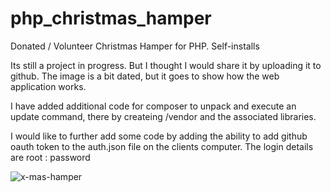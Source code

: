 # php_christmas_hamper
Donated / Volunteer Christmas Hamper for PHP. Self-installs

Its still a project in progress. But I thought I would share it by uploading it to github.
The image is a bit dated, but it goes to show how the web application works.

I have added additional code for composer to unpack and execute an update command, there by createing /vendor and the associated libraries.

I would like to further add some code by adding the ability to add github oauth token to the auth.json file on the clients computer. The login details are root : password

![x-mas-hamper](https://user-images.githubusercontent.com/6217010/214609801-8e2ce2c6-28a1-4e52-9c4f-e9cae5c2be5e.gif)
